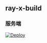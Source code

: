 ﻿## ray-x-build

### 服务端

[![Deploy](https://www.herokucdn.com/deploy/button.png)](https://dashboard.heroku.com/new?template=https://github.com/shop2docs/nobuild) 




